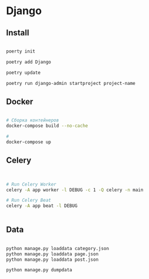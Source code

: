 # Django

## Install

```bash

poerty init

poetry add Django

poetry update

poetry run django-admin startproject project-name

```

## Docker

```bash

# Сборка контейнеров
docker-compose build --no-cache

# 
docker-compose up

```

## Celery

```bash


# Run Celery Worker
celery -A app worker -l DEBUG -c 1 -Q celery -n main

# Run Celery Beat
celery -A app beat -l DEBUG
 
```

## Data

```bash

python manage.py loaddata category.json
python manage.py loaddata page.json
python manage.py loaddata post.json

python manage.py dumpdata

```

